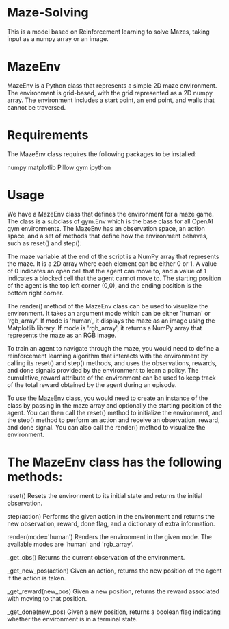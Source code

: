# Maze-Solving
This is a model based on Reinforcement learning to solve Mazes, taking input as a numpy array or an image.



# MazeEnv
MazeEnv is a Python class that represents a simple 2D maze environment. The environment is grid-based, with the grid represented as a 2D numpy array. The environment includes a start point, an end point, and walls that cannot be traversed.



# Requirements
The MazeEnv class requires the following packages to be installed:

numpy
matplotlib
Pillow
gym
ipython




# Usage
We have a MazeEnv class that defines the environment for a maze game. The class is a subclass of gym.Env which is the base class for all OpenAI gym environments. The MazeEnv has an observation space, an action space, and a set of methods that define how the environment behaves, such as reset() and step().

The maze variable at the end of the script is a NumPy array that represents the maze. It is a 2D array where each element can be either 0 or 1. A value of 0 indicates an open cell that the agent can move to, and a value of 1 indicates a blocked cell that the agent cannot move to. The starting position of the agent is the top left corner (0,0), and the ending position is the bottom right corner.

The render() method of the MazeEnv class can be used to visualize the environment. It takes an argument mode which can be either 'human' or 'rgb_array'. If mode is 'human', it displays the maze as an image using the Matplotlib library. If mode is 'rgb_array', it returns a NumPy array that represents the maze as an RGB image.

To train an agent to navigate through the maze, you would need to define a reinforcement learning algorithm that interacts with the environment by calling its reset() and step() methods, and uses the observations, rewards, and done signals provided by the environment to learn a policy. The cumulative_reward attribute of the environment can be used to keep track of the total reward obtained by the agent during an episode.

To use the MazeEnv class, you would need to create an instance of the class by passing in the maze array and optionally the starting position of the agent. You can then call the reset() method to initialize the environment, and the step() method to perform an action and receive an observation, reward, and done signal. You can also call the render() method to visualize the environment.




# The MazeEnv class has the following methods:

reset()
Resets the environment to its initial state and returns the initial observation.

step(action)
Performs the given action in the environment and returns the new observation, reward, done flag, and a dictionary of extra information.

render(mode='human')
Renders the environment in the given mode. The available modes are 'human' and 'rgb_array'.

_get_obs()
Returns the current observation of the environment.

_get_new_pos(action)
Given an action, returns the new position of the agent if the action is taken.

_get_reward(new_pos)
Given a new position, returns the reward associated with moving to that position.

_get_done(new_pos)
Given a new position, returns a boolean flag indicating whether the environment is in a terminal state.
